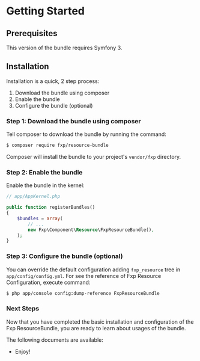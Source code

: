 Getting Started
===============

## Prerequisites

This version of the bundle requires Symfony 3.

## Installation

Installation is a quick, 2 step process:

1. Download the bundle using composer
2. Enable the bundle
3. Configure the bundle (optional)

### Step 1: Download the bundle using composer

Tell composer to download the bundle by running the command:

```bash
$ composer require fxp/resource-bundle
```

Composer will install the bundle to your project's `vendor/fxp` directory.

### Step 2: Enable the bundle

Enable the bundle in the kernel:

```php
// app/AppKernel.php

public function registerBundles()
{
    $bundles = array(
        // ...
        new Fxp\Component\Resource\FxpResourceBundle(),
    );
}
```

### Step 3: Configure the bundle (optional)

You can override the default configuration adding `fxp_resource` tree in `app/config/config.yml`.
For see the reference of Fxp Resource Configuration, execute command:

```bash
$ php app/console config:dump-reference FxpResourceBundle
```

### Next Steps

Now that you have completed the basic installation and configuration of the
Fxp ResourceBundle, you are ready to learn about usages of the bundle.

The following documents are available:

- Enjoy!
